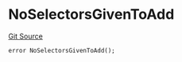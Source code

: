# NoSelectorsGivenToAdd
[Git Source](https://github.com/thrackle-io/tron/blob/38ad28ed586c360d4509e485bd378da51297351d/src/protocol/economic/ruleProcessor/RuleProcessorDiamondLib.sol)


```solidity
error NoSelectorsGivenToAdd();
```

